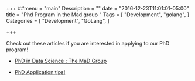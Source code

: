 +++
##menu = "main"
Description = ""
date = "2016-12-23T11:01:01-05:00"
title = "Phd Program in the Mad group "
Tags = [
  "Development",
  "golang",
]
Categories = [
  "Development",
  "GoLang",
]

+++

Check out these articles if you are interested in applying to our PhD program!

- [PhD in Data Science : The MaD Group](https://medium.com/@NYUDataScience/ph-d-in-data-science-the-math-data-group-f055b52c3826#.1e0bbwrvb)

- [PhD Application tips!](https://medium.com/@NYUDataScience/phd-in-data-science-application-tips-875750c6ac87#.ee228cxwu)

